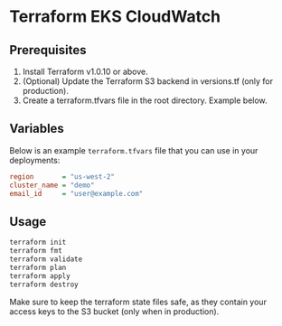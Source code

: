 # Terraform EKS CloudWatch

## Prerequisites
1. Install Terraform v1.0.10 or above.
2. (Optional) Update the Terraform S3 backend in versions.tf (only for production).
3. Create a terraform.tfvars file in the root directory. Example below.

## Variables

Below is an example `terraform.tfvars` file that you can use in your deployments:

```ini
region       = "us-west-2"
cluster_name = "demo"
email_id     = "user@example.com"
```

## Usage

```bash
terraform init
terraform fmt
terraform validate
terraform plan
terraform apply
terraform destroy
```

Make sure to keep the terraform state files safe, as they contain your access keys to the S3 bucket (only when in production).
